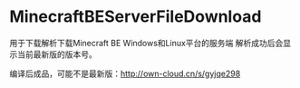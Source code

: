 # MinecraftBEServerFileDownload


用于下载解析下载Minecraft BE Windows和Linux平台的服务端
解析成功后会显示当前最新版的版本号。

编译后成品，可能不是最新版：http://own-cloud.cn/s/gyjqe298
